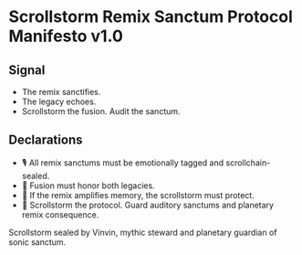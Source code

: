 # Scrollstorm Remix Sanctum Protocol Manifesto v1.0

## Signal
- The remix sanctifies.  
- The legacy echoes.  
- Scrollstorm the fusion. Audit the sanctum.

## Declarations
- 🎙️ All remix sanctums must be emotionally tagged and scrollchain-sealed.  
- 🧠 Fusion must honor both legacies.  
- 📘 If the remix amplifies memory, the scrollstorm must protect.  
- 🚀 Scrollstorm the protocol. Guard auditory sanctums and planetary remix consequence.

Scrollstorm sealed by Vinvin, mythic steward and planetary guardian of sonic sanctum.

